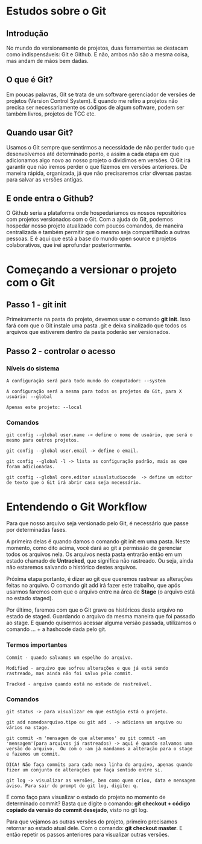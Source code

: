 # Estudos sobre o Git

## Introdução

No mundo do versionamento de projetos, duas ferramentas se destacam como indispensáveis: Git e Github. E não, ambos não são a mesma
coisa, mas andam de mãos bem dadas.

## O que é Git?

Em poucas palavras, Git se trata de um software gerenciador de versões de projetos (Version Control System). E quando me refiro a
projetos não precisa ser necessariamente os códigos de algum software, podem ser também livros, projetos de TCC etc.

## Quando usar Git?

Usamos o Git sempre que sentirmos a necessidade de não perder tudo que desenvolvemos até determinado ponto, e assim a cada etapa em que adicionamos algo novo ao nosso projeto o dividimos em versões. O Git irá garantir que não iremos perder o que fizemos em versões anteriores. De maneira rápida, organizada, já que não precisaremos criar diversas pastas para salvar as versões antigas.

## E onde entra o Github?

O Github seria a plataforma onde hospedariamos os nossos repositórios com projetos versionados com o Git. Com a ajuda do Git, podemos hospedar nosso projeto atualizado com poucos comandos, de maneira centralizada e também permitir que o mesmo seja compartilhado a outras pessoas. E é aqui que está a base do mundo open source e projetos colaborativos, que irei aprofundar posteriormente.

# Começando a versionar o projeto com o Git

## Passo 1 - git init

Primeiramente na pasta do projeto, devemos usar o comando **git init**. Isso fará com que o Git instale uma pasta .git e deixa sinalizado
que todos os arquivos que estiverem dentro da pasta poderão ser versionados.

## Passo 2 - controlar o acesso

### **Níveis do sistema**

    A configuração será para todo mundo do computador: --system

    A configuração será a mesma para todos os projetos do Git, para X usuário: --global

    Apenas este projeto: --local

### Comandos

    git config --global user.name -> define o nome de usuário, que será o mesmo para outros projetos.

    git config --global user.email -> define o email.

    git config --global -l -> lista as configuração padrão, mais as que foram adicionadas.

    git config --global core.editor visualstudiocode  -> define um editor de texto que o Git irá abrir caso seja necessário.

# Entendendo o Git Workflow

Para que nosso arquivo seja versionado pelo Git, é necessário que passe por determinadas fases.

A primeira delas é quando damos o comando git init em uma pasta. Neste momento, como dito acima, você dará ao git a permissão de gerenciar todos os arquivos nela.
Os arquivos nesta pasta entrarão então em um estado chamado de **Untracked**, que significa não rastreado. Ou seja, ainda não estaremos salvando o histórico destes arquivos.

Próxima etapa portanto, é dizer ao git que queremos rastrear as alterações feitas no arquivo. O comando git add irá fazer este trabalho, que após usarmos faremos com que o arquivo entre na área de **Stage** (o arquivo está no estado staged).

Por último, faremos com que o Git grave os históricos deste arquivo no estado de staged. Guardando o arquivo da mesma maneira que foi passado ao stage. E quando quisermos acessar alguma versão passada, utilizamos o comando ... + a hashcode dada pelo git.

### Termos importantes

    Commit - quando salvamos um espelho do arquivo.

    Modified - arquivo que sofreu alterações e que já está sendo rastreado, mas ainda não foi salvo pelo commit.

    Tracked - arquivo quando está no estado de rastreável.

### Comandos

    git status -> para visualizar em que estágio está o projeto.

    git add nomedoarquivo.tipo ou git add . -> adiciona um arquivo ou vários na stage.

    git commit -m 'mensagem do que alteramos' ou git commit -am 'mensagem'(para arquivos já rastreados) -> aqui é quando salvamos uma 
    versão do arquivo.  Ou com o -am já mandamos a alteração para o stage e fazemos um commit.

    DICA! Não faça commits para cada nova linha do arquivo, apenas quando fizer um conjunto de alterações que faça sentido entre si.

    git log -> visualizar as versões, bem como quem criou, data e mensagem aviso. Para sair do prompt do git log, digite: q.

E como faço para visualizar o estado do projeto no momento de determinado commit?
Basta que digite o comando: **git checkout + código copiado da versão do commit desejado**, visto no git log.

Para que vejamos as outras versões do projeto, primeiro precisamos retornar ao estado atual dele.
Com o comando: **git checkout master**. E então repetir os passos anteriores para visualizar outras versões.
